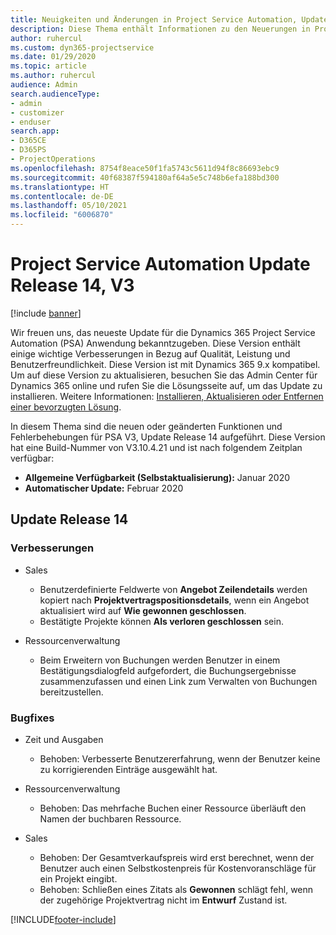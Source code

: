 ```yaml
---
title: Neuigkeiten und Änderungen in Project Service Automation, Update Release 14, V3
description: Diese Thema enthält Informationen zu den Neuerungen in Project Service Automation Update Release 14, V3.
author: ruhercul
ms.custom: dyn365-projectservice
ms.date: 01/29/2020
ms.topic: article
ms.author: ruhercul
audience: Admin
search.audienceType:
- admin
- customizer
- enduser
search.app:
- D365CE
- D365PS
- ProjectOperations
ms.openlocfilehash: 8754f8eace50f1fa5743c5611d94f8c86693ebc9
ms.sourcegitcommit: 40f68387f594180af64a5e5c748b6efa188bd300
ms.translationtype: HT
ms.contentlocale: de-DE
ms.lasthandoff: 05/10/2021
ms.locfileid: "6006870"
---
```

# <a name="project-service-automation-update-release-14-v3"></a>Project Service Automation Update Release 14, V3

[!include [banner](../includes/psa-now-project-operations.md)]

Wir freuen uns, das neueste Update für die Dynamics 365 Project Service Automation (PSA) Anwendung bekanntzugeben. Diese Version enthält einige wichtige Verbesserungen in Bezug auf Qualität, Leistung und Benutzerfreundlichkeit. Diese Version ist mit Dynamics 365 9.x kompatibel. Um auf diese Version zu aktualisieren, besuchen Sie das Admin Center für Dynamics 365 online und rufen Sie die Lösungsseite auf, um das Update zu installieren. Weitere Informationen: [Installieren, Aktualisieren oder Entfernen einer bevorzugten Lösung](/power-platform/admin/install-remove-preferred-solution).

In diesem Thema sind die neuen oder geänderten Funktionen und Fehlerbehebungen für PSA V3, Update Release 14 aufgeführt. Diese Version hat eine Build-Nummer von V3.10.4.21 und ist nach folgendem Zeitplan verfügbar:

- **Allgemeine Verfügbarkeit (Selbstaktualisierung):** Januar 2020
- **Automatischer Update:** Februar 2020

## <a name="update-release-14"></a>Update Release 14

### <a name="enhancements"></a>Verbesserungen

- Sales

     - Benutzerdefinierte Feldwerte von **Angebot Zeilendetails** werden kopiert nach **Projektvertragspositionsdetails**, wenn ein Angebot aktualisiert wird auf **Wie gewonnen geschlossen**.
     - Bestätigte Projekte können **Als verloren geschlossen** sein.

- Ressourcenverwaltung

     - Beim Erweitern von Buchungen werden Benutzer in einem Bestätigungsdialogfeld aufgefordert, die Buchungsergebnisse zusammenzufassen und einen Link zum Verwalten von Buchungen bereitzustellen.


### <a name="bug-fixes"></a>Bugfixes

- Zeit und Ausgaben

     - Behoben: Verbesserte Benutzererfahrung, wenn der Benutzer keine zu korrigierenden Einträge ausgewählt hat.

- Ressourcenverwaltung

     - Behoben: Das mehrfache Buchen einer Ressource überläuft den Namen der buchbaren Ressource.

- Sales

     - Behoben: Der Gesamtverkaufspreis wird erst berechnet, wenn der Benutzer auch einen Selbstkostenpreis für Kostenvoranschläge für ein Projekt eingibt.
     - Behoben: Schließen eines Zitats als **Gewonnen** schlägt fehl, wenn der zugehörige Projektvertrag nicht im **Entwurf** Zustand ist.



[!INCLUDE[footer-include](../includes/footer-banner.md)]